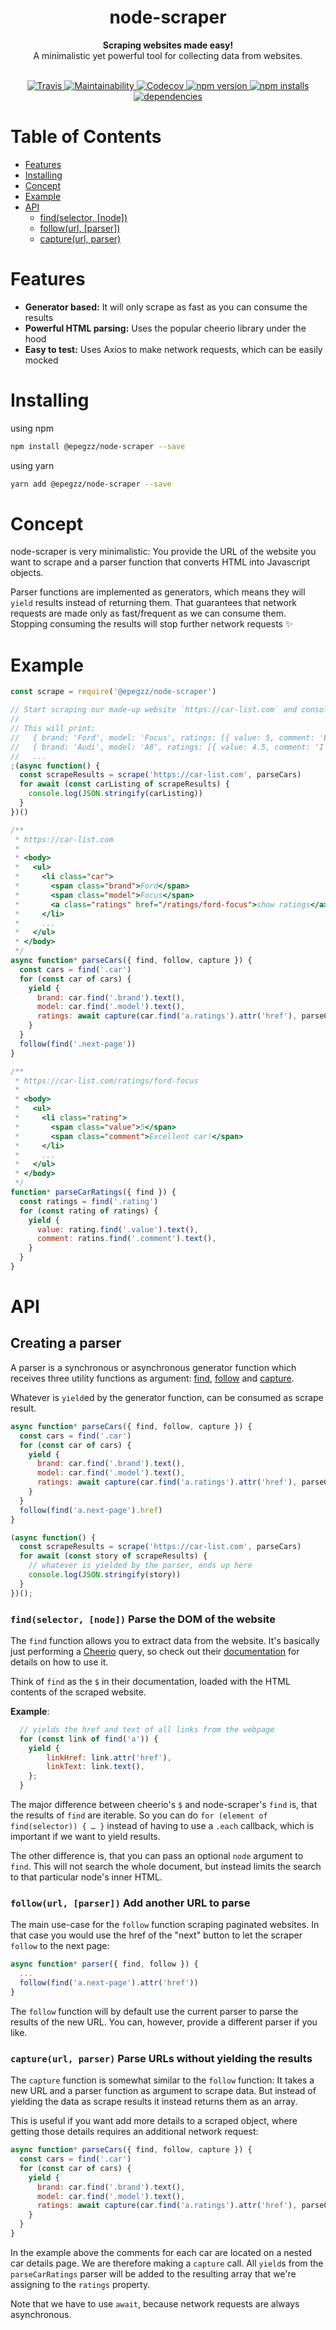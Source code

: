 <h1 align="center">node-scraper</h1>

<div align="center">
  <strong>Scraping websites made easy!</strong>
</div>
<div align="center">
  A minimalistic yet powerful tool for collecting data from websites.
</div>
<br/>

<p align="center">
  <a target="_blank" href="https://travis-ci.org/epegzz/node-scraper">
    <img alt="Travis" src="https://img.shields.io/travis/epegzz/node-scraper.svg?style=flat-square">
  </a>
  <a target="_blank" href="https://codeclimate.com/github/epegzz/node-scraper/maintainability">
    <img alt="Maintainability" src="https://img.shields.io/codeclimate/maintainability/epegzz/node-scraper.svg?style=flat-square">
  </a>
  <a target="_blank" href="https://codecov.io/gh/epegzz/node-scraper">
    <img alt="Codecov" src="https://img.shields.io/codecov/c/github/epegzz/node-scraper.svg?style=flat-square">
  </a>
  <a target="_blank" href="https://www.npmjs.com/package/@epegzz/node-scraper">
    <img alt="npm version" src="https://img.shields.io/npm/v/@epegzz/node-scraper.svg?style=flat-square">
  </a>
  <a target="_blank" href="https://www.npmjs.com/package/@epegzz/node-scraper">
    <img alt="npm installs" src="https://img.shields.io/npm/dm/@epegzz/node-scraper.svg?style=flat-square">
  </a>
  <a target="_blank" href="https://david-dm.org/epegzz/node-scraper">
    <img alt="dependencies" src="https://img.shields.io/david/epegzz/node-scraper.svg?style=flat-square">
  </a>
</p>

# Table of Contents
- [Features](#features)
- [Installing](#installing)
- [Concept](#concept)
- [Example](#example)
- [API](#api)
  - [find(selector, [node])](#findselector-node-parse-the-dom-of-the-website)
  - [follow(url, [parser])](#followurl-parser-add-another-url-to-parse)
  - [capture(url, parser)](#captureurl-parser-parse-urls-without-yielding-the-results)

# Features

- __Generator based:__ It will only scrape as fast as you can consume the results
- __Powerful HTML parsing:__ Uses the popular cheerio library under the hood
- __Easy to test:__ Uses Axios to make network requests, which can be easily mocked

# Installing

using npm
```sh
npm install @epegzz/node-scraper --save
```

using yarn
```sh
yarn add @epegzz/node-scraper --save
```

# Concept

node-scraper is very minimalistic: You provide the URL of the website you want
to scrape and a parser function that converts HTML into Javascript objects.

Parser functions are implemented as generators, which means they will `yield` results
 instead of returning them. That guarantees that network requests are made only
 as fast/frequent as we can consume them.
 Stopping consuming the results will stop further network requests ✨

# Example

```js
const scrape = require('@epegzz/node-scraper')

// Start scraping our made-up website `https://car-list.com` and console log the results
//
// This will print:
//   { brand: 'Ford', model: 'Focus', ratings: [{ value: 5, comment: 'Excellent car!'}]}
//   { brand: 'Audi', model: 'A8', ratings: [{ value: 4.5, comment: 'I like it'}, {value: 5, comment: 'Best car I ever owned'}]}
//   ...
;(async function() {
  const scrapeResults = scrape('https://car-list.com', parseCars)
  for await (const carListing of scrapeResults) {
    console.log(JSON.stringify(carListing))
  }
})()

/**
 * https://car-list.com
 *
 * <body>
 *   <ul>
 *     <li class="car">
 *       <span class="brand">Ford</span>
 *       <span class="model">Focus</span>
 *       <a class="ratings" href="/ratings/ford-focus">show ratings</a>
 *     </li>
 *     ...
 *   </ul>
 * </body>
 */
async function* parseCars({ find, follow, capture }) {
  const cars = find('.car')
  for (const car of cars) {
    yield {
      brand: car.find('.brand').text(),
      model: car.find('.model').text(),
      ratings: await capture(car.find('a.ratings').attr('href'), parseCarRatings)
    }
  }
  follow(find('.next-page'))
}

/**
 * https://car-list.com/ratings/ford-focus
 *
 * <body>
 *   <ul>
 *     <li class="rating">
 *       <span class="value">5</span>
 *       <span class="comment">Excellent car!</span>
 *     </li>
 *     ...
 *   </ul>
 * </body>
 */
function* parseCarRatings({ find }) {
  const ratings = find('.rating')
  for (const rating of ratings) {
    yield {
      value: rating.find('.value').text(),
      comment: ratins.find('.comment').text(),
    }
  }
}

```

# API

## Creating a parser

A parser is a synchronous or asynchronous generator function which receives
three utility functions as argument: [find](#findselector-node-parse-the-dom-of-the-website), [follow](#followurl-parser-add-another-url-to-parse) and [capture](#captureurl-parser-parse-urls-without-yielding-the-results).

Whatever is `yield`ed by the generator function, can be consumed as scrape result.

```js
async function* parseCars({ find, follow, capture }) {
  const cars = find('.car')
  for (const car of cars) {
    yield {
      brand: car.find('.brand').text(),
      model: car.find('.model').text(),
      ratings: await capture(car.find('a.ratings').attr('href'), parseCarRatings)
    }
  }
  follow(find('a.next-page').href)
}

(async function() {
  const scrapeResults = scrape('https://car-list.com', parseCars)
  for await (const story of scrapeResults) {
    // whatever is yielded by the parser, ends up here
    console.log(JSON.stringify(story))
  }
})();
```

### `find(selector, [node])` Parse the DOM of the website

The `find` function allows you to extract data from the website.
It's basically just performing a [Cheerio](https://cheerio.js.org) query, so check out their
[documentation](https://github.com/cheeriojs/cheerio) for details on how to use it.

Think of `find` as the `$` in their documentation, loaded with the HTML contents of the
scraped website.

__Example__:

```js
  // yields the href and text of all links from the webpage
  for (const link of find('a')) {
    yield {
        linkHref: link.attr('href'),
        linkText: link.text(),
    };
  }
```

The major difference between cheerio's `$` and node-scraper's `find` is, that the results of `find`
are iterable. So you can do `for (element of find(selector)) { … }` instead of having
to use a `.each` callback, which is important if we want to yield results.

The other difference is, that you can pass an optional `node` argument to `find`. This
will not search the whole document, but instead limits the search to that particular node's
inner HTML.


### `follow(url, [parser])` Add another URL to parse

The main use-case for the `follow` function scraping paginated websites.
In that case you would use the href of the "next" button to let the scraper `follow` to the next page:

```js
async function* parser({ find, follow }) {
  ...
  follow(find('a.next-page').attr('href'))
}
```

The `follow` function will by default use the current parser to parse the
results of the new URL. You can, however, provide a different parser if you like.


### `capture(url, parser)` Parse URLs without yielding the results

The `capture` function is somewhat similar to the `follow` function: It takes
a new URL and a parser function as argument to scrape data. But instead of yielding the data as scrape results
it instead returns them as an array.

This is useful if you want add more details to a scraped object, where getting those details requires
an additional network request:

```js
async function* parseCars({ find, follow, capture }) {
  const cars = find('.car')
  for (const car of cars) {
    yield {
      brand: car.find('.brand').text(),
      model: car.find('.model').text(),
      ratings: await capture(car.find('a.ratings').attr('href'), parseCarRatings)
    }
  }
}
```

In the example above the comments for each car are located on a nested car
details page. We are therefore making a `capture` call. All `yield`s from the
`parseCarRatings` parser will be added to the resulting array that we're
assigning to the `ratings` property.

Note that we have to use `await`, because network requests are always asynchronous.
